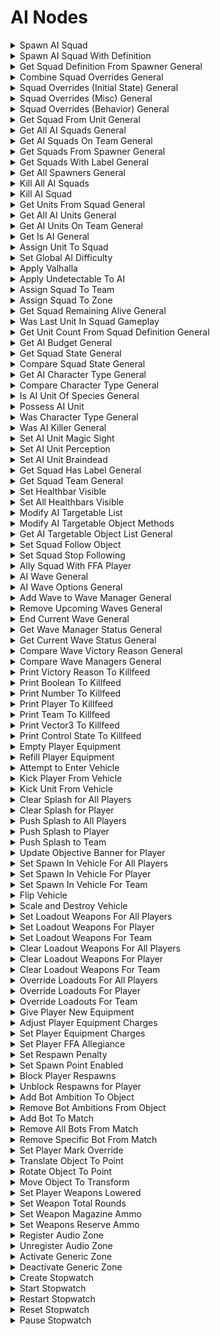 # AI Nodes

<details>
<summary>Spawn AI Squad</summary>

### Node Rules
ruleID: RequiredNodeInput\
RequiredProperties: Spawner

### Input Pins
pinId: ActionStart\
dataType: execute\

pinId: Spawner

### Output Pins
pinId: ActionComplete\
dataType: execute
userData:

#### Node Category: AI
</details>

<details>
<summary>Spawn AI Squad With Definition</summary>

### Node Rules
ruleID: RequiredNodeInput\
RequiredProperties: Squad Definition

### Input Pins
pinId: ActionStart\
dataType: execute\

pinId: Squad Definition\
dataType: ai\_squad\_definition

### Output Pins
pinId: ActionComplete\
dataType: execute
userData:

#### Node Category: AI
</details>

<details>
<summary>Get Squad Definition From Spawner General</summary>

### Node Rules
ruleID: RequiredNodeInput\
RequiredProperties: Spawner

### Input Pins
pinId: Spawner\

pinId: Squad Definition Overrides\
dataType: ai\_squad\_definition\_overrides\
settings: defaultValue: String: ForgeCreateAISquadDefinitionOverridesStruct()

### Output Pins
pinId: Squad Definition\
dataType: ai\_squad\_definition\
userData:

#### Node Category: AI
</details>

<details>
<summary>Combine Squad Overrides General</summary>

### Input Pins
pinId: Overrides A\
dataType: ai_squad_definition_overrides\
settings: defaultValue: String: nil\

pinId: Overrides B\
dataType: ai_squad_definition_overrides\
settings: defaultValue: String: nil\

pinId: Overrides C\
dataType: ai_squad_definition_overrides\
settings: defaultValue: String: nil\

pinId: Overrides D\
dataType: ai_squad_definition_overrides\
settings: defaultValue: String: nil\

### Output Pins
pinId: Combined Overrides\
dataType: ai_squad_definition_overrides\
userData:\

#### Node Category: AI\

</details>

<details>
<summary>Squad Overrides (Initial State) General</summary>

### Input Pins
pinId: Zone\
settings: defaultValue: String: nil\

pinId: Initial Combat State\
dataType: actor_basic_combat_status\
settings: defaultValue: String: nil\

pinId: Facing Yaw\
dataType: number\
settings: defaultValue: String: nil\

### Output Pins
pinId: Squad Definition Overrides\
dataType: ai_squad_definition_overrides\
userData:

#### Node Category: AI\

</details>

<details>
<summary>Squad Overrides (Misc) General</summary>

### Input Pins
pinId: Team\
dataType: team\
settings: defaultValue: String: nil\

pinId: Label\
dataType: user_label\
settings: defaultValue: String: ForgeCreateUserLabelStruct(nil)\
### Output Pins
pinId: Squad Definition Overrides\
dataType: ai_squad_definition_overrides\
userData:

#### Node Category: AI\

</details>

<details>
<summary>Squad Overrides (Behavior) General</summary>

### Input Pins
pinId: Blind\
dataType: bool\
settings: defaultValue: String: false\

pinId: Deaf\
dataType: bool\
settings: defaultValue: String: false\

pinId: Braindead\
dataType: bool\
settings: defaultValue: String: false\

pinId: Magic Sight\
dataType: bool\
settings: defaultValue: String: false\

### Output Pins
pinId: Squad Definition Overrides\
dataType: ai_squad_definition_overrides\
userData:\

#### Node Category: AI\

</details>

<details>
<summary>Get Squad From Unit General</summary>

### Node Rules
ruleID: RequiredNodeInput\
RequiredProperties: Unit

### Input Pins
pinId: Unit

### Output Pins
pinId: Squad\
dataType: ai\_squad\
userData:

#### Node Category: AI
</details>

<details>
<summary>Get All AI Squads General</summary>

### Output Pins
pinId: Squad List\
dataType: ai_squad_list
userData:Node Category: AI\

</details>

<details>
<summary>Get AI Squads On Team General</summary>

### Node Rules
ruleID: RequiredNodeInput\
RequiredProperties: Team

### Input Pins
pinId: Team\
dataType: team

### Output Pins
pinId: Squad List\
dataType: ai\_squad\_list\
userData:

#### Node Category: AI
</details>

<details>
<summary>Get Squads From Spawner General</summary>

### Node Rules
ruleID: RequiredNodeInput\
RequiredProperties: Spawner

### Input Pins
pinId: Spawner

### Output Pins
pinId: Squad List\
dataType: ai\_squad\_list\
userData:

#### Node Category: AI\_Advanced
</details>

<details>
<summary>Get Squads With Label General</summary>

### Node Rules
ruleID: RequiredNodeInput\
RequiredProperties: Label

### Input Pins
pinId: Label\
dataType: user\_label

### Output Pins
pinId: Squad List\
dataType: ai\_squad\_list\
userData:

#### Node Category: AI\_Advanced
</details>

<details>
<summary>Get All Spawners General</summary>

### Output Pins
pinId: Spawner List\
dataType: object_list
userData:

#### Node Category: AI_Advanced\
</details>

<details>
<summary>Kill All AI Squads</summary>

### Input Pins
pinId: ActionStart\
dataType: execute
### Output Pins
pinId: ActionComplete\
dataType: execute
userData:Node Category: AI\
</details>

<details>
<summary>Kill AI Squad</summary>

### Node Rules
ruleID: RequiredNodeInput\
RequiredProperties: Squad

### Input Pins
pinId: ActionStart\
dataType: execute\

pinId: Squad\
dataType: ai\_squad

### Output Pins
pinId: ActionComplete\
dataType: execute
userData:

#### Node Category: AI
</details>

<details>
<summary>Get Units From Squad General</summary>

### Node Rules
ruleID: RequiredNodeInput\
RequiredProperties: Squad

### Input Pins
pinId: Squad\
dataType: ai\_squad

### Output Pins
pinId: Units\
dataType: object\_list\
userData:

#### Node Category: AI
</details>

<details>
<summary>Get All AI Units General</summary>

### Output Pins
pinId: Units\
dataType: object_list\
userData:\

pinId: Unit Count\
dataType: number\
userData:\

pinId: Random Unit\
userData:\

#### Node Category: AI\
</details>

<details>
<summary>Get AI Units On Team General</summary>

### Node Rules
ruleID: RequiredNodeInput\
RequiredProperties: Team

### Input Pins
pinId: Team\
dataType: team

### Output Pins
pinId: Units\
dataType: object\_list\
userData:\

pinId: Unit Count\
dataType: number\
userData:\

pinId: Random Unit\
userData:

#### Node Category: AI
</details>

<details>
<summary>Get Is AI General</summary>

### Node Rules
ruleID: RequiredNodeInput\
RequiredProperties: Object

### Input Pins
pinId: Object

### Output Pins
pinId: Is AI\
dataType: bool\
userData:

#### Node Category: AI\_Advanced
</details>

<details>
<summary>Assign Unit To Squad</summary>

### Node Rules
ruleID: RequiredNodeInput\
RequiredProperties: Unit\
Squad

### Input Pins
pinId: ActionStart\
dataType: execute\

pinId: Unit\

pinId: Squad\
dataType: ai\_squad

### Output Pins
pinId: ActionComplete\
dataType: execute
userData:

#### Node Category: AI\_Advanced
</details>

<details>
<summary>Set Global AI Difficulty</summary>

### Input Pins
pinId: ActionStart\
dataType: execute\

pinId: Difficulty\
dataType: difficulty\
settings: defaultValue: String: DIFFICULTY.normal\

pinId: CoOp Scalar\
dataType: coop_difficulty\
settings: defaultValue: String: COOP_DIFFICULTY.dynamic\

pinId: Kill All Squads\
dataType: bool\
settings: defaultValue: String: false\

### Output Pins
pinId: ActionComplete\
dataType: execute
userData:

#### Node Category: AI_Modifiers\

</details>

<details>
<summary>Apply Valhalla</summary>

### Node Rules
ruleID: RequiredNodeInput\
RequiredProperties: Enabled

### Input Pins
pinId: ActionStart\
dataType: execute\

pinId: Enabled\
dataType: bool

### Output Pins
pinId: ActionComplete\
dataType: execute
userData:

#### Node Category: AI\_Modifiers
</details>

<details>
<summary>Apply Undetectable To AI</summary>

### Node Rules
ruleID: RequiredNodeInput\
RequiredProperties: Enabled

### Input Pins
pinId: ActionStart\
dataType: execute\

pinId: Enabled\
dataType: bool

### Output Pins
pinId: ActionComplete\
dataType: execute
userData:

#### Node Category: AI\_Modifiers
</details>

<details>
<summary>Assign Squad To Team</summary>

### Node Rules
ruleID: RequiredNodeInput\
RequiredProperties: Squad\
New Team

### Input Pins
pinId: ActionStart\
dataType: execute\

pinId: Squad\
dataType: ai\_squad\

pinId: New Team\
dataType: team

### Output Pins
pinId: ActionComplete\
dataType: execute
userData:

#### Node Category: AI\_Advanced
</details>

<details>
<summary>Assign Squad To Zone</summary>

### Node Rules
ruleID: RequiredNodeInput\
RequiredProperties: Squad\
Zone

### Input Pins
pinId: ActionStart\
dataType: execute\

pinId: Squad\
dataType: ai\_squad\

pinId: Zone

### Output Pins
pinId: ActionComplete\
dataType: execute
userData:

#### Node Category: AI\_Advanced
</details>

<details>
<summary>Get Squad Remaining Alive General</summary>

### Node Rules
ruleID: RequiredNodeInput\
RequiredProperties: Squad

### Input Pins
pinId: Squad\
dataType: ai\_squad

### Output Pins
pinId: Original Unit Count\
dataType: number\
userData:\

pinId: Remaining Unit Count\
dataType: number\
userData:\

pinId: Percent Remaining\
dataType: number\
userData:

#### Node Category: AI\_Advanced
</details>

<details>
<summary>Was Last Unit In Squad Gameplay</summary>

### Node Rules
ruleID: RequiredNodeInput\
RequiredProperties: DeathContext

### Input Pins
pinId: DeathContext\
dataType: death\_context

### Output Pins
pinId: Was Last Unit In Squad\
dataType: bool\
userData:

#### Node Category: Death\_Context
</details>

<details>
<summary>Get Unit Count From Squad Definition General</summary>

### Node Rules
ruleID: RequiredNodeInput\
RequiredProperties: Squad Definition

### Input Pins
pinId: Squad Definition\
dataType: ai\_squad\_definition

### Output Pins
pinId: Unit Count\
dataType: number\
userData:\

pinId: Can Spawn Whole Squad\
dataType: bool\
userData:

#### Node Category: AI\_Advanced
</details>

<details>
<summary>Get AI Budget General</summary>

### Output Pins
pinId: Available Unit Count\
dataType: number
userData:

#### Node Category: AI_Advanced\
</details>

<details>
<summary>Get Squad State General</summary>

### Node Rules
ruleID: RequiredNodeInput\
RequiredProperties: Squad

### Input Pins
pinId: Squad\
dataType: ai\_squad

### Output Pins
pinId: State\
dataType: actor\_basic\_combat\_status\
userData:

#### Node Category: AI\_Advanced
</details>

<details>
<summary>Compare Squad State General</summary>

### Node Rules
ruleID: RequiredNodeInput\
RequiredProperties: Squad\_State\_A\
Squad\_State\_B

### Input Pins
pinId: Squad\_State\_A\
dataType: actor\_basic\_combat\_status\

pinId: Squad\_State\_B\
dataType: actor\_basic\_combat\_status

### Output Pins
pinId: Are\_Same\_State\
dataType: bool\
userData:

#### Node Category: Logic\_Compare
</details>

<details>
<summary>Get AI Character Type General</summary>

### Node Rules
ruleID: RequiredNodeInput\
RequiredProperties: Unit

### Input Pins
pinId: Unit

### Output Pins
pinId: Character Type\
dataType: ai\_character\_type\
userData:

#### Node Category: AI\_Advanced
</details>

<details>
<summary>Compare Character Type General</summary>

### Node Rules
ruleID: RequiredNodeInput\
RequiredProperties: Type A\
Type B

### Input Pins
pinId: Type A\
dataType: ai\_character\_type\

pinId: Type B\
dataType: ai\_character\_type

### Output Pins
pinId: Are Same Character Type\
dataType: bool\
userData:\

pinId: Are Same Species\
dataType: bool\
userData:

#### Node Category: Logic\_Compare
</details>

<details>
<summary>Is AI Unit Of Species General</summary>

### Node Rules
ruleID: RequiredNodeInput\
RequiredProperties: Unit\
Species Type

### Input Pins
pinId: Unit\

pinId: Species Type\
dataType: ai\_species\_type

### Output Pins
pinId: Is Of Species\
dataType: bool\
userData:

#### Node Category: AI\_Advanced
</details>

<details>
<summary>Possess AI Unit</summary>

### Node Rules
ruleID: RequiredNodeInput\
RequiredProperties: Player\
Unit

### Input Pins
pinId: ActionStart\
dataType: execute\

pinId: Player\

pinId: Unit

### Output Pins
pinId: ActionComplete\
dataType: execute
userData:

#### Node Category: Unused
</details>

<details>
<summary>Was Character Type General</summary>

### Node Rules
ruleID: RequiredNodeInput\
RequiredProperties: DeathContext\
Character Type\
Species Type

### Input Pins
pinId: DeathContext\
dataType: death\_context\

pinId: Character Type\
dataType: ai\_character\_type\

pinId: Species Type\
dataType: ai\_species\_type

### Output Pins
pinId: Are Same Character Type\
dataType: bool\
userData:\

pinId: Are Same Species\
dataType: bool\
userData:

#### Node Category: Death\_Context
</details>

<details>
<summary>Was AI Killer General</summary>

### Node Rules
ruleID: RequiredNodeInput\
RequiredProperties: DeathContext

### Input Pins
pinId: DeathContext\
dataType: death\_context

### Output Pins
pinId: Was AI Killer\
dataType: bool\
userData:

#### Node Category: Death\_Context
</details>

<details>
<summary>Set AI Unit Magic Sight</summary>

### Node Rules
ruleID: RequiredNodeInput\
RequiredProperties: Unit\
Magic Sight

### Input Pins
pinId: ActionStart\
dataType: execute\

pinId: Unit\

pinId: Magic Sight\
dataType: bool

### Output Pins
pinId: ActionComplete\
dataType: execute
userData:

#### Node Category: AI\_Modifiers
</details>

<details>
<summary>Set AI Unit Perception</summary>

### Node Rules
ruleID: RequiredNodeInput\
RequiredProperties: Unit\
Blind\
Deaf

### Input Pins
pinId: ActionStart\
dataType: execute\

pinId: Unit\

pinId: Blind\
dataType: bool\

pinId: Deaf\
dataType: bool

### Output Pins
pinId: ActionComplete\
dataType: execute
userData:

#### Node Category: AI\_Modifiers
</details>

<details>
<summary>Set AI Unit Braindead</summary>

### Node Rules
ruleID: RequiredNodeInput\
RequiredProperties: Unit\
Braindead

### Input Pins
pinId: ActionStart\
dataType: execute\

pinId: Unit\

pinId: Braindead\
dataType: bool

### Output Pins
pinId: ActionComplete\
dataType: execute
userData:

#### Node Category: AI\_Modifiers
</details>

<details>
<summary>Get Squad Has Label General</summary>

### Node Rules
ruleID: RequiredNodeInput\
RequiredProperties: Squad\
Label

### Input Pins
pinId: Squad\
dataType: ai\_squad\

pinId: Label\
dataType: user\_label

### Output Pins
pinId: Has Label\
dataType: bool\
userData:

#### Node Category: AI\_Advanced
</details>

<details>
<summary>Get Squad Team General</summary>

### Node Rules
ruleID: RequiredNodeInput\
RequiredProperties: Squad

### Input Pins
pinId: Squad\
dataType: ai\_squad

### Output Pins
pinId: Team\
dataType: team\
userData:

#### Node Category: AI\_Advanced
</details>

<details>
<summary>Set Healthbar Visible</summary>

### Node Rules
ruleID: RequiredNodeInput\
RequiredProperties: Unit\
Visible

### Input Pins
pinId: ActionStart\
dataType: execute\

pinId: Unit\

pinId: Visible\
dataType: bool

### Output Pins
pinId: ActionComplete\
dataType: execute
userData:

#### Node Category: AI\_Modifiers
</details>

<details>
<summary>Set All Healthbars Visible</summary>

### Node Rules
ruleID: RequiredNodeInput\
RequiredProperties: Visible

### Input Pins
pinId: ActionStart\
dataType: execute\

pinId: Visible\
dataType: bool

### Output Pins
pinId: ActionComplete\
dataType: execute
userData:

#### Node Category: AI\_Modifiers
</details>

<details>
<summary>Modify AI Targetable List</summary>

### Node Rules
ruleID: RequiredNodeInput\
RequiredProperties: AddRemove\
Object\
Team

### Input Pins
pinId: ActionStart\
dataType: execute\

pinId: AddRemove\
dataType: add\_or\_remove\

pinId: Object\

pinId: Team\
dataType: team\

pinId: Priority\
dataType: number\
settings: defaultValue: String: 0 MinRange: -0.95\
MaxRange: 1\
Step: 0.05

### Output Pins
pinId: ActionComplete\
dataType: execute
userData:

#### Node Category: AI\_Modifiers
</details>

<details>
<summary>Modify AI Targetable Object Methods</summary>

### Node Rules
ruleID: RequiredNodeInput\
RequiredProperties: Object\
GrenadeTargeting\
VehicleTargeting\
Discourage Melee Weapons

### Input Pins
pinId: ActionStart\
dataType: execute\

pinId: Object\

pinId: GrenadeTargeting\
dataType: bool\

pinId: VehicleTargeting\
dataType: bool\

pinId: Discourage Melee Weapons\
dataType: bool

### Output Pins
pinId: ActionComplete\
dataType: execute
userData:

#### Node Category: AI\_Modifiers
</details>

<details>
<summary>Get AI Targetable Object List General</summary>

### Output Pins
pinId: Object List\
dataType: object_list
userData:\

pinId: Used Slots\
dataType: number
userData:\

pinId: Remaining Slots\
dataType: number
userData:

#### Node Category: AI_Modifiers\

</details>

<details>
<summary>Set Squad Follow Object</summary>

### Node Rules
ruleID: RequiredNodeInput\
RequiredProperties: Squad\
Object

### Input Pins
pinId: ActionStart\
dataType: execute\

pinId: Squad\
dataType: ai\_squad\

pinId: Object\

pinId: Follow Radius\
dataType: number\
settings: defaultValue: String: 50

### Output Pins
pinId: ActionComplete\
dataType: execute
userData:

#### Node Category: AI\_Modifiers
</details>

<details>
<summary>Set Squad Stop Following</summary>

### Node Rules
ruleID: RequiredNodeInput\
RequiredProperties: Squad

### Input Pins
pinId: ActionStart\
dataType: execute\

pinId: Squad\
dataType: ai\_squad

### Output Pins
pinId: ActionComplete\
dataType: execute
userData:

#### Node Category: AI\_Modifiers
</details>

<details>
<summary>Ally Squad With FFA Player</summary>

### Node Rules
ruleID: RequiredNodeInput\
RequiredProperties: Squad

### Input Pins
pinId: ActionStart\
dataType: execute\

pinId: Squad\
dataType: ai\_squad\

pinId: Player\
settings: defaultValue: String: nil

### Output Pins
pinId: ActionComplete\
dataType: execute
userData:

#### Node Category: AI\_Advanced
</details>

<details>
<summary>AI Wave General</summary>

### Node Rules
ruleID: RequiredNodeInput\
RequiredProperties: Wave Type

### Input Pins
pinId: Wave Type\
dataType: ai\_wave\_type\

pinId: Spawners\
dataType: object\_list\
settings: defaultValue: String: nil\

pinId: Duration\
dataType: number\
settings: defaultValue: String: 0 MinRange: 0\

pinId: Wave Options\
dataType: ai\_wave\_options\
settings: defaultValue: String: nil

### Output Pins
pinId: Wave\
dataType: ai\_wave\
userData:

#### Node Category: AI\_Waves
</details>

<details>
<summary>AI Wave Options General</summary>

### Input Pins
pinId: Incoming Messaging\
dataType: bool\
settings: defaultValue: String: false\

pinId: Outgoing Messaging\
dataType: bool\
settings: defaultValue: String: false\

pinId: Delay Spawn Until Budget\
dataType: bool\
settings: defaultValue: String: true\

pinId: Extermination Percentage\
dataType: number\
settings: defaultValue: String: 100 MinRange: 1\
MaxRange: 100\

### Output Pins
pinId: Wave Options\
dataType: ai_wave_options
userData:

#### Node Category: AI_Waves\

</details>

<details>
<summary>Add Wave to Wave Manager General</summary>

### Node Rules
ruleID: RequiredNodeInput\
RequiredProperties: Wave

### Input Pins
pinId: ActionStart\
dataType: execute\

pinId: Wave\
dataType: ai\_wave\

pinId: Wave Manager\
dataType: ai\_wave\_manager\
settings: defaultValue: String: ForgeCreateAIWaveManagerStruct(ForgeWaveManagerInstanceEnum.default)

### Output Pins
pinId: ActionComplete\
dataType: execute
userData:

#### Node Category: AI\_Waves
</details>

<details>
<summary>Remove Upcoming Waves General</summary>

### Input Pins
pinId: ActionStart\
dataType: execute\

pinId: Wave Manager\
dataType: ai_wave_manager\
settings: defaultValue: String: ForgeCreateAIWaveManagerStruct(ForgeWaveManagerInstanceEnum.default)

### Output Pins
pinId: ActionComplete\
dataType: execute\
userData:

#### Node Category: AI_Waves\

</details>

<details>
<summary>End Current Wave General</summary>

### Input Pins
pinId: ActionStart\
dataType: execute\

pinId: Wave Manager\
dataType: ai_wave_manager\
settings: defaultValue: String: ForgeCreateAIWaveManagerStruct(ForgeWaveManagerInstanceEnum.default)\

pinId: Victory Reason\
dataType: ai_wave_victory_reason
settings: defaultValue: String: ForgeWaveManagerVictoryReasons.none\

pinId: Kill Remaining\
dataType: bool\
settings: defaultValue: String: false\

pinId: Kill Stragglers\
dataType: bool\
settings: defaultValue: String: false\

### Output Pins
pinId: ActionComplete\
dataType: execute
userData:

#### Node Category: AI_Waves\

</details>

<details>
<summary>Get Wave Manager Status General</summary>

### Input Pins
pinId: Wave Manager\
dataType: ai_wave_manager\
settings: defaultValue: String: ForgeCreateAIWaveManagerStruct(ForgeWaveManagerInstanceEnum.default)

### Output Pins
pinId: Has Active Wave\
dataType: bool\
userData:\

pinId: Queue Size\
dataType: number\
userData:

#### Node Category: AI_Waves\

</details>

<details>
<summary>Get Current Wave Status General</summary>

### Input Pins
pinId: Wave Manager\
dataType: ai_wave_manager\
settings: defaultValue: String: ForgeCreateAIWaveManagerStruct(ForgeWaveManagerInstanceEnum.default)

### Output Pins
pinId: Active Squads\
dataType: ai_squad_list\
userData:\

pinId: Straggler Squads\
dataType: ai_squad_list\
userData:\

pinId: Percent Remaining\
dataType: number\
userData:\

pinId: Duration Remaining\
dataType: number\
userData:

#### Node Category: AI_Waves\

</details>

<details>
<summary>Compare Wave Victory Reason General</summary>

### Node Rules
ruleID: RequiredNodeInput\
RequiredProperties: Victory Reason A\
Victory Reason B

### Input Pins
pinId: Victory Reason A\
dataType: ai\_wave\_victory\_reason\

pinId: Victory Reason B\
dataType: ai\_wave\_victory\_reason

### Output Pins
pinId: Are Same Victory Reason\
dataType: bool\
userData:

#### Node Category: Logic\_Compare
</details>

<details>
<summary>Compare Wave Managers General</summary>

### Node Rules
ruleID: RequiredNodeInput\
RequiredProperties: Wave Manager A\
Wave Manager B

### Input Pins
pinId: Wave Manager A\
dataType: ai\_wave\_manager\

pinId: Wave Manager B\
dataType: ai\_wave\_manager

### Output Pins
pinId: Are Same Wave Manager\
dataType: bool\
userData:

#### Node Category: Logic\_Compare
</details>

<details>
<summary>Print Victory Reason To Killfeed</summary>

### Node Rules
ruleID: RequiredNodeInput\
RequiredProperties: Victory Reason

### Input Pins
pinId: ActionStart\
dataType: execute\

pinId: Victory Reason\
dataType: ai\_wave\_victory\_reason

### Output Pins
pinId: ActionComplete\
dataType: execute
userData:

#### Node Category: Debug\\

### Output Pins
pinId: ActionComplete\
dataType: execute
userData:

#### Node Category: Vehicles
</details>

<details>
<summary>Print Boolean To Killfeed</summary>

### Node Rules
ruleID: RequiredNodeInput\
RequiredProperties: Boolean

### Input Pins
pinId: ActionStart\
dataType: execute\

pinId: Boolean\
dataType: bool

### Output Pins
pinId: ActionComplete\
dataType: execute
userData:

#### Node Category: Debug
</details>

<details>
<summary>Print Number To Killfeed</summary>

### Node Rules
ruleID: RequiredNodeInput\
RequiredProperties: Number

### Input Pins
pinId: ActionStart\
dataType: execute\

pinId: Number\
dataType: number

### Output Pins
pinId: ActionComplete\
dataType: execute
userData:

#### Node Category: Debug
</details>

<details>
<summary>Print Player To Killfeed</summary>

### Node Rules
ruleID: RequiredNodeInput\
RequiredProperties: Player

### Input Pins
pinId: ActionStart\
dataType: execute\

pinId: Player

### Output Pins
pinId: ActionComplete\
dataType: execute
userData:

#### Node Category: Debug
</details>

<details>
<summary>Print Team To Killfeed</summary>

### Node Rules
ruleID: RequiredNodeInput\
RequiredProperties: Team

### Input Pins
pinId: ActionStart\
dataType: execute\

pinId: Team\
dataType: team

### Output Pins
pinId: ActionComplete\
dataType: execute
userData:

#### Node Category: Debug
</details>

<details>
<summary>Print Vector3 To Killfeed</summary>

### Node Rules
ruleID: RequiredNodeInput\
RequiredProperties: Vector

### Input Pins
pinId: ActionStart\
dataType: execute\

pinId: Vector\
dataType: vector3

### Output Pins
pinId: ActionComplete\
dataType: execute
userData:

#### Node Category: Debug
</details>

<details>
<summary>Print Control State To Killfeed</summary>

### Node Rules
ruleID: RequiredNodeInput\
RequiredProperties: Control State

### Input Pins
pinId: ActionStart\
dataType: execute\

pinId: Control State\
dataType: generic\_zone\_control\_state

### Output Pins
pinId: ActionComplete\
dataType: execute
userData:

#### Node Category: Debug
</details>

<details>
<summary>Empty Player Equipment</summary>

### Node Rules
ruleID: RequiredNodeInput\
RequiredProperties: Player

### Input Pins
pinId: ActionStart\
dataType: execute\

pinId: Player

### Output Pins
pinId: ActionComplete\
dataType: execute
userData:

#### Node Category: Inventory\_Equipment
</details>

<details>
<summary>Refill Player Equipment</summary>

### Node Rules
ruleID: RequiredNodeInput\
RequiredProperties: Player

### Input Pins
pinId: ActionStart\
dataType: execute\

pinId: Player

### Output Pins
pinId: ActionComplete\
dataType: execute
userData:

#### Node Category: Inventory\_Equipment
</details>

<details>
<summary>Attempt to Enter Vehicle</summary>

### Node Rules
ruleID: RequiredNodeInput\
RequiredProperties: Unit\
Vehicle

### Input Pins
pinId: ActionStart\
dataType: execute\

pinId: Unit\

pinId: Vehicle\

pinId: Preferred Seat\
dataType: seat\_type\
settings: defaultValue: String: Any

### Output Pins
pinId: ActionComplete\
dataType: execute
userData:

#### Node Category: Vehicles\\

nodeVersionRule: ruleID: NodeVersionRuleUpdatePinProperty\
nodeOperations: operation: Rename\

pinId: Player\
data: Unit operation: Add\

pinId: Preferred Seat
</details>

<details>
<summary>Kick Player From Vehicle</summary>

### Node Rules
ruleID: RequiredNodeInput\
RequiredProperties: Player

### Input Pins
pinId: ActionStart\
dataType: execute\

pinId: Player

### Output Pins
pinId: ActionComplete\
dataType: execute
userData:

#### Node Category: Vehicles
</details>

<details>
<summary>Kick Unit From Vehicle</summary>

### Node Rules
ruleID: RequiredNodeInput\
RequiredProperties: Unit

### Input Pins
pinId: ActionStart\
dataType: execute\

pinId: Unit

### Output Pins
pinId: ActionComplete\
dataType: execute
userData:

#### Node Category: Vehicles
</details>

<details>
<summary>Clear Splash for All Players</summary>

### Output Pins
pinId: ActionComplete\
dataType: execute
userData:

#### Node Category: Unused\

</details>

<details>
<summary>Clear Splash for Player</summary>

### Node Rules
ruleID: RequiredNodeInput\
RequiredProperties: Player

### Input Pins
pinId: ActionStart\
dataType: execute\

pinId: Player

### Output Pins
pinId: ActionComplete\
dataType: execute
userData:

#### Node Category: UI
</details>

<details>
<summary>Push Splash to All Players</summary>

### Node Rules
ruleID: RequiredNodeInput\
RequiredProperties: Message

### Input Pins
pinId: ActionStart\
dataType: execute\

pinId: Duration in Seconds\
dataType: number\
settings: defaultValue: Float: 5 MinRange: 2.5\

pinId: Message\
dataType: ui\_message

### Output Pins
pinId: ActionComplete\
dataType: execute
userData:

#### Node Category: Unused
</details>

<details>
<summary>Push Splash to Player</summary>

### Node Rules
ruleID: RequiredNodeInput\
RequiredProperties: Player\
Message

### Input Pins
pinId: ActionStart\
dataType: execute\

pinId: Player\

pinId: Duration in Seconds\
dataType: number\
settings: defaultValue: Float: 5 MinRange: 2.5\

pinId: Message\
dataType: ui\_message

### Output Pins
pinId: ActionComplete\
dataType: execute
userData:

#### Node Category: UI
</details>

<details>
<summary>Push Splash to Team</summary>

### Node Rules
ruleID: RequiredNodeInput\
RequiredProperties: Team\
Message

### Input Pins
pinId: ActionStart\
dataType: execute\

pinId: Team\
dataType: team\

pinId: Duration in Seconds\
dataType: number\
settings: defaultValue: Float: 5 MinRange: 2.5\

pinId: Message\
dataType: ui\_message

### Output Pins
pinId: ActionComplete\
dataType: execute
userData:

#### Node Category: Unused
</details>

<details>
<summary>Update Objective Banner for Player</summary>

### Node Rules
ruleID: RequiredNodeInput\
RequiredProperties: Player\
Enabled

### Input Pins
pinId: ActionStart\
dataType: execute\

pinId: Player\

pinId: Enabled\
dataType: bool\

pinId: Message\
dataType: ui\_message\
settings: defaultValue: String: nil

### Output Pins
pinId: ActionComplete\
dataType: execute
userData:

#### Node Category: UI
</details>

<details>
<summary>Set Spawn In Vehicle For All Players</summary>

### Node Rules
ruleID: RequiredNodeInput\
RequiredProperties: Enabled\
Vehicle Type

### Input Pins
pinId: ActionStart\
dataType: execute\

pinId: Enabled\
dataType: bool\

pinId: Vehicle Type\
dataType: vehicle\_type

### Output Pins
pinId: ActionComplete\
dataType: execute
userData:

#### Node Category: Vehicles
</details>

<details>
<summary>Set Spawn In Vehicle For Player</summary>

### Node Rules
ruleID: RequiredNodeInput\
RequiredProperties: Enabled\
Player\
Vehicle Type

### Input Pins
pinId: ActionStart\
dataType: execute\

pinId: Player\

pinId: Enabled\
dataType: bool\

pinId: Vehicle Type\
dataType: vehicle\_type

### Output Pins
pinId: ActionComplete\
dataType: execute
userData:

#### Node Category: Vehicles
</details>

<details>
<summary>Set Spawn In Vehicle For Team</summary>

### Node Rules
ruleID: RequiredNodeInput\
RequiredProperties: Enabled\
Team\
Vehicle Type

### Input Pins
pinId: ActionStart\
dataType: execute\

pinId: Team\
dataType: team\

pinId: Enabled\
dataType: bool\

pinId: Vehicle Type\
dataType: vehicle\_type

### Output Pins
pinId: ActionComplete\
dataType: execute
userData:

#### Node Category: Unused
</details>

<details>
<summary>Flip Vehicle</summary>

### Node Rules
ruleID: RequiredNodeInput\
RequiredProperties: Vehicle

### Input Pins
pinId: ActionStart\
dataType: execute\

pinId: Vehicle

### Output Pins
pinId: ActionComplete\
dataType: execute
userData:

#### Node Category: Vehicles
</details>

<details>
<summary>Scale and Destroy Vehicle</summary>

### Node Rules
ruleID: RequiredNodeInput\
RequiredProperties: Vehicle\
Duration in Seconds

### Input Pins
pinId: ActionStart\
dataType: execute\

pinId: Vehicle\

pinId: Duration in Seconds\
dataType: number\
MinRange: 0

### Output Pins
pinId: ActionComplete\
dataType: execute
userData:

#### Node Category: Vehicles
</details>

<details>
<summary>Set Loadout Weapons For All Players</summary>

### Node Rules
ruleID: RequiredNodeInput\
RequiredProperties: Primary Weapon Type\
Secondary Weapon Type\
Apply Immediately

### Input Pins
pinId: ActionStart\
dataType: execute\

pinId: Primary Weapon Type\
dataType: weapon\_type\

pinId: Secondary Weapon Type\
dataType: weapon\_type\

pinId: Apply Immediately\
dataType: bool

### Output Pins
pinId: ActionComplete\
dataType: execute
userData:

#### Node Category: Unused
</details>

<details>
<summary>Set Loadout Weapons For Player</summary>

### Node Rules
ruleID: RequiredNodeInput\
RequiredProperties: Player\
Primary Weapon Type\
Secondary Weapon Type\
Apply Immediately

### Input Pins
pinId: ActionStart\
dataType: execute\

pinId: Player\

pinId: Primary Weapon Type\
dataType: weapon\_type\

pinId: Secondary Weapon Type\
dataType: weapon\_type\

pinId: Apply Immediately\
dataType: bool

### Output Pins
pinId: ActionComplete\
dataType: execute
userData:

#### Node Category: Unused
</details>

<details>
<summary>Set Loadout Weapons For Team</summary>

### Node Rules
ruleID: RequiredNodeInput\
RequiredProperties: Team\
Primary Weapon Type\
Secondary Weapon Type\
Apply Immediately

### Input Pins
pinId: ActionStart\
dataType: execute\

pinId: Team\
dataType: team\

pinId: Primary Weapon Type\
dataType: weapon\_type\

pinId: Secondary Weapon Type\
dataType: weapon\_type\

pinId: Apply Immediately\
dataType: bool

### Output Pins
pinId: ActionComplete\
dataType: execute
userData:

#### Node Category: Unused
</details>

<details>
<summary>Clear Loadout Weapons For All Players</summary>

### Node Rules
ruleID: RequiredNodeInput\
RequiredProperties: Apply Immediately

### Input Pins
pinId: ActionStart\
dataType: execute\

pinId: Apply Immediately\
dataType: bool

### Output Pins
pinId: ActionComplete\
dataType: execute
userData:

#### Node Category: Unused
</details>

<details>
<summary>Clear Loadout Weapons For Player</summary>

### Node Rules
ruleID: RequiredNodeInput\
RequiredProperties: Player\
Apply Immediately

### Input Pins
pinId: ActionStart\
dataType: execute\

pinId: Player\

pinId: Apply Immediately\
dataType: bool

### Output Pins
pinId: ActionComplete\
dataType: execute
userData:

#### Node Category: Unused
</details>

<details>
<summary>Clear Loadout Weapons For Team</summary>

### Node Rules
ruleID: RequiredNodeInput\
RequiredProperties: Team\
Apply Immediately

### Input Pins
pinId: ActionStart\
dataType: execute\

pinId: Team\
dataType: team\

pinId: Apply Immediately\
dataType: bool

### Output Pins
pinId: ActionComplete\
dataType: execute
userData:

#### Node Category: Unused
</details>

<details>
<summary>Override Loadouts For All Players</summary>

### Input Pins
pinId: ActionStart\
dataType: execute

### Output Pins
pinId: ActionComplete\
dataType: execute
userData:

#### Node Category: Unused\

</details>

<details>
<summary>Override Loadouts For Player</summary>

### Node Rules
ruleID: RequiredNodeInput\
RequiredProperties: Player

### Input Pins
pinId: ActionStart\
dataType: execute\

pinId: Player

### Output Pins
pinId: ActionComplete\
dataType: execute
userData:

#### Node Category: Unused
</details>

<details>
<summary>Override Loadouts For Team</summary>

### Node Rules
ruleID: RequiredNodeInput\
RequiredProperties: Team

### Input Pins
pinId: ActionStart\
dataType: execute\

pinId: Team\
dataType: team

### Output Pins
pinId: ActionComplete\
dataType: execute
userData:

#### Node Category: Unused
</details>

<details>
<summary>Give Player New Equipment</summary>

### Node Rules
ruleID: RequiredNodeInput\
RequiredProperties: Player\
Equipment Type

### Input Pins
pinId: ActionStart\
dataType: execute\

pinId: Player\

pinId: Equipment Type\
dataType: equipment\_type

### Output Pins
pinId: ActionComplete\
dataType: execute
userData:

#### Node Category: Inventory\_Equipment
</details>

<details>
<summary>Adjust Player Equipment Charges</summary>

### Node Rules
ruleID: RequiredNodeInput\
RequiredProperties: Player\
Charge Count

### Input Pins
pinId: ActionStart\
dataType: execute\

pinId: Player\

pinId: Charge Count\
dataType: number\
MinRange: -99\
MaxRange: 99\
Step: 1.0

### Output Pins
pinId: ActionComplete\
dataType: execute
userData:

#### Node Category: Inventory\_Equipment
</details>

<details>
<summary>Set Player Equipment Charges</summary>

### Node Rules
ruleID: RequiredNodeInput\
RequiredProperties: Player\
Charge Count

### Input Pins
pinId: ActionStart\
dataType: execute\

pinId: Player\

pinId: Charge Count\
dataType: number\
MinRange: 0\
MaxRange: 99\
Step: 1.0

### Output Pins
pinId: ActionComplete\
dataType: execute
userData:

#### Node Category: Inventory\_Equipment
</details>

<details>
<summary>Set Player FFA Allegiance</summary>

### Node Rules
ruleID: RequiredNodeInput\
RequiredProperties: Player\
Team

### Input Pins
pinId: ActionStart\
dataType: execute\

pinId: Player\

pinId: Team\
dataType: team

### Output Pins
pinId: ActionComplete\
dataType: execute
userData:

#### Node Category: Players
</details>

<details>
<summary>Set Respawn Penalty</summary>

### Node Rules
ruleID: RequiredNodeInput\
RequiredProperties: Player\
Penalty Seconds

### Input Pins
pinId: ActionStart\
dataType: execute\

pinId: Player\

pinId: Penalty Seconds\
dataType: number\
MinRange: 0\
Step: 1

### Output Pins
pinId: ActionComplete\
dataType: execute
userData:

#### Node Category: Players
</details>

<details>
<summary>Set Spawn Point Enabled</summary>

### Node Rules
ruleID: RequiredNodeInput\
RequiredProperties: Spawn Point

### Input Pins
pinId: ActionStart\
dataType: execute\

pinId: Spawn Point\

pinId: Enabled\
dataType: bool\
settings: defaultValue: Bool: true

### Output Pins
pinId: ActionComplete\
dataType: execute
userData:

#### Node Category: Objects
</details>

<details>
<summary>Block Player Respawns</summary>

### Node Rules
ruleID: RequiredNodeInput\
RequiredProperties: Player\
Respawn Message

### Input Pins
pinId: ActionStart\
dataType: execute\

pinId: Player\

pinId: Respawn Message\
dataType: respawn\_message

### Output Pins
pinId: ActionComplete\
dataType: execute
userData:

#### Node Category: Players
</details>

<details>
<summary>Unblock Respawns for Player</summary>

### Node Rules
ruleID: RequiredNodeInput\
RequiredProperties: Player

### Input Pins
pinId: ActionStart\
dataType: execute\

pinId: Player

### Output Pins
pinId: ActionComplete\
dataType: execute
userData:

#### Node Category: Players
</details>

<details>
<summary>Add Bot Ambition To Object</summary>

### Node Rules
ruleID: RequiredNodeInput\
RequiredProperties: Target Object\
Bot Ambition

### Input Pins
pinId: ActionStart\
dataType: execute\

pinId: Target Object\

pinId: Bot Ambition\
dataType: forge\_bot\_ambition\

pinId: Team\
dataType: team\
settings: defaultValue: String: nil

### Output Pins
pinId: ActionComplete\
dataType: execute
userData:

#### Node Category: Unused
</details>

<details>
<summary>Remove Bot Ambitions From Object</summary>

### Node Rules
ruleID: RequiredNodeInput\
RequiredProperties: Target Object

### Input Pins
pinId: ActionStart\
dataType: execute\

pinId: Target Object\

pinId: Only Specific Ambition Type\
dataType: bool\
settings: defaultValue: Bool: true\

pinId: Ambition Type\
dataType: bot\_ambition\_type\
settings: defaultValue: String: nil

### Output Pins
pinId: ActionComplete\
dataType: execute
userData:

#### Node Category: Unused
</details>

<details>
<summary>Add Bot To Match</summary>

### Node Rules
ruleID: RequiredNodeInput\
RequiredProperties: Bot Difficulty

### Input Pins
pinId: ActionStart\
dataType: execute\

pinId: Bot Difficulty\
dataType: bot\_difficulty\

pinId: Team\
dataType: team\
settings: defaultValue: String: nil

### Output Pins
pinId: ActionComplete\
dataType: execute
userData:

#### Node Category: Bots
</details>

<details>
<summary>Remove All Bots From Match</summary>

### Input Pins
pinId: ActionStart\
dataType: execute

### Output Pins
pinId: ActionComplete\
dataType: execute
userData:

#### Node Category: Bots\

</details>

<details>
<summary>Remove Specific Bot From Match</summary>

### Node Rules
ruleID: RequiredNodeInput\
RequiredProperties: Bot Player

### Input Pins
pinId: ActionStart\
dataType: execute\

pinId: Bot Player

### Output Pins
pinId: ActionComplete\
dataType: execute
userData:

#### Node Category: Bots
</details>

<details>
<summary>Set Player Mark Override</summary>

### Node Rules
ruleID: RequiredNodeInput\
RequiredProperties: Player\
Override Enabled

### Input Pins
pinId: ActionStart\
dataType: execute\

pinId: Player\

pinId: Override Enabled\
dataType: bool

### Output Pins
pinId: ActionComplete\
dataType: execute
userData:

#### Node Category: Players
</details>

<details>
<summary>Translate Object To Point</summary>

### Node Rules
ruleID: RequiredNodeInput\
RequiredProperties: Object\
Position\
Duration in Seconds

### Input Pins
pinId: ActionStart\
dataType: execute\

pinId: Object\

pinId: Position\
dataType: vector3\

pinId: Duration in Seconds\
dataType: number\
MinRange: 0\

pinId: Movement Curve\
dataType: curve\_built\_in\
settings: defaultValue: String: CURVE\_BUILT\_IN.None

### Output Pins
pinId: ActionComplete\
dataType: execute
userData:

#### Node Category: Objects\_Transform
</details>

<details>
<summary>Rotate Object To Point</summary>

### Node Rules
ruleID: RequiredNodeInput\
RequiredProperties: Object\
Rotation\
Duration in Seconds

### Input Pins
pinId: ActionStart\
dataType: execute\

pinId: Object\

pinId: Rotation\
dataType: vector3\

pinId: Duration in Seconds\
dataType: number\
MinRange: 0\

pinId: Movement Curve\
dataType: curve\_built\_in\
settings: defaultValue: String: CURVE\_BUILT\_IN.None

### Output Pins
pinId: ActionComplete\
dataType: execute
userData:

#### Node Category: Objects\_Transform
</details>

<details>
<summary>Move Object To Transform</summary>

### Node Rules
ruleID: RequiredNodeInput\
RequiredProperties: Object\
Destination Object\
Duration in Seconds\
Movement Curve

### Input Pins
pinId: ActionStart\
dataType: execute\

pinId: Object\

pinId: Destination Object\

pinId: Duration in Seconds\
dataType: number\
MinRange: 0\

pinId: Movement Curve\
dataType: curve\_built\_in

### Output Pins
pinId: ActionComplete\
dataType: execute
userData:

#### Node Category: Objects\_Transform
</details>

<details>
<summary>Set Player Weapons Lowered</summary>

### Node Rules
ruleID: RequiredNodeInput\
RequiredProperties: Player

### Input Pins
pinId: ActionStart\
dataType: execute\

pinId: Player\

pinId: Enabled\
dataType: bool\
settings: defaultValue: Bool: true

### Output Pins
pinId: ActionComplete\
dataType: execute
userData:

#### Node Category: Inventory
</details>

<details>
<summary>Set Weapon Total Rounds</summary>

### Node Rules
ruleID: RequiredNodeInput\
RequiredProperties: Weapon\
Rounds

### Input Pins
pinId: ActionStart\
dataType: execute\

pinId: Weapon\

pinId: Rounds\
dataType: number\
MinRange: 0\
Step: 1

### Output Pins
pinId: ActionComplete\
dataType: execute
userData:

#### Node Category: Unused
</details>

<details>
<summary>Set Weapon Magazine Ammo</summary>

### Node Rules
ruleID: RequiredNodeInput\
RequiredProperties: Weapon\
Magazine Rounds

### Input Pins
pinId: ActionStart\
dataType: execute\

pinId: Weapon\

pinId: Magazine Rounds\
dataType: number\
MinRange: 0\
Step: 1

### Output Pins
pinId: ActionComplete\
dataType: execute
userData:

#### Node Category: Unused
</details>

<details>
<summary>Set Weapons Reserve Ammo</summary>

### Node Rules
ruleID: RequiredNodeInput\
RequiredProperties: Weapon\
Percent

### Input Pins
pinId: ActionStart\
dataType: execute\

pinId: Weapon\

pinId: Percent\
dataType: number\
MinRange: 0\
MaxRange: 100\
Step: 1

### Output Pins
pinId: ActionComplete\
dataType: execute
userData:

#### Node Category: Unused
</details>

<details>
<summary>Register Audio Zone</summary>

### Node Rules
ruleID: RequiredNodeInput\
RequiredProperties: Monitor\
Audio Zone Effect

### Input Pins
pinId: ActionStart\
dataType: execute\

pinId: Monitor\
dataType: area\_monitor\

pinId: Audio Zone Effect\
dataType: forge\_audio\_zone\_effect

### Output Pins
pinId: ActionComplete\
dataType: execute
userData:

#### Node Category: Audio
</details>

<details>
<summary>Unregister Audio Zone</summary>

### Node Rules
ruleID: RequiredNodeInput\
RequiredProperties: Monitor

### Input Pins
pinId: ActionStart\
dataType: execute\

pinId: Monitor\
dataType: area\_monitor

### Output Pins
pinId: ActionComplete\
dataType: execute
userData:

#### Node Category: Audio
</details>

<details>
<summary>Activate Generic Zone</summary>

### Node Rules
ruleID: RequiredNodeInput\
RequiredProperties: Zone

### Input Pins
pinId: ActionStart\
dataType: execute\

pinId: Zone

### Output Pins
pinId: ActionComplete\
dataType: execute
userData:

#### Node Category: Generic\_Objectives
</details>

<details>
<summary>Deactivate Generic Zone</summary>

### Node Rules
ruleID: RequiredNodeInput\
RequiredProperties: Zone

### Input Pins
pinId: ActionStart\
dataType: execute\

pinId: Zone

### Output Pins
pinId: ActionComplete\
dataType: execute
userData:

#### Node Category: Generic\_Objectives
</details>

<details>
<summary>Create Stopwatch</summary>

### Node Rules
ruleID: RequiredNodeInput\
RequiredProperties: Identifier

### Input Pins
pinId: ActionStart\
dataType: execute\

pinId: Identifier\
dataType: identifier\

pinId: Start Immediately\
dataType: bool\
settings: defaultValue: Bool: false

### Output Pins
pinId: ActionComplete\
dataType: execute
userData:

#### Node Category: Stopwatches
</details>

<details>
<summary>Start Stopwatch</summary>

### Node Rules
ruleID: RequiredNodeInput\
RequiredProperties: Identifier

### Input Pins
pinId: ActionStart\
dataType: execute\

pinId: Identifier\
dataType: identifier

### Output Pins
pinId: ActionComplete\
dataType: execute
userData:

#### Node Category: Stopwatches
</details>

<details>
<summary>Restart Stopwatch</summary>

### Node Rules
ruleID: RequiredNodeInput\
RequiredProperties: Identifier

### Input Pins
pinId: ActionStart\
dataType: execute\

pinId: Identifier\
dataType: identifier

### Output Pins
pinId: ActionComplete\
dataType: execute
userData:

#### Node Category: Stopwatches
</details>

<details>
<summary>Reset Stopwatch</summary>

### Node Rules
ruleID: RequiredNodeInput\
RequiredProperties: Identifier

### Input Pins
pinId: ActionStart\
dataType: execute\

pinId: Identifier\
dataType: identifier

### Output Pins
pinId: ActionComplete\
dataType: execute
userData:

#### Node Category: Stopwatches
</details>

<details>
<summary>Pause Stopwatch</summary>

### Node Rules
ruleID: RequiredNodeInput\
RequiredProperties: Identifier

### Input Pins
pinId: ActionStart\
dataType: execute\

pinId: Identifier\
dataType: identifier

### Output Pins
pinId: ActionComplete\
dataType: execute
userData:

#### Node Category: Stopwatches
</details>
